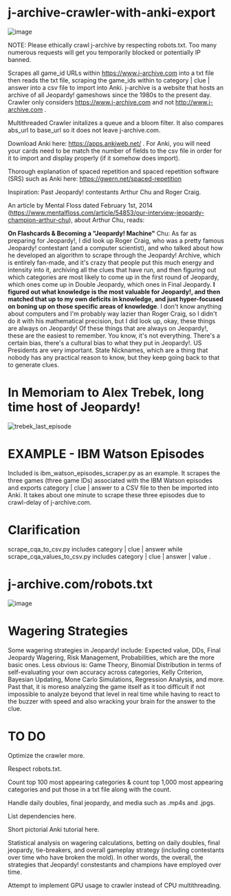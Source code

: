 # j-archive-crawler-with-anki-export
![image](https://github.com/BaileyPillon/j-archive-crawler-with-anki-export/assets/138253619/ddfb2aa9-f2dc-43d2-a1ff-7dc4327a4bbd)

NOTE: Please ethically crawl j-archive by respecting robots.txt. Too many numerous requests will get you temporarily blocked or potentially IP banned.

Scrapes all game_id URLs within https://www.j-archive.com into a txt file then reads the txt file, scraping the game_ids within to category | clue | answer into a csv file to import into Anki. j-archive is a website that hosts an archive of all Jeopardy! gameshows since the 1980s to the present day. Crawler only considers https://www.j-archive.com and not http://www.j-archive.com .

Multithreaded Crawler initalizes a queue and a bloom filter. It also compares abs_url to base_url so it does not leave j-archive.com.

Download Anki here: https://apps.ankiweb.net/ . For Anki, you will need your cards need to be match the number of fields to the csv file in order for it to import and display properly (if it somehow does import).

Thorough explanation of spaced repetition and spaced repetition software (SRS) such as Anki here: https://gwern.net/spaced-repetition

Inspiration: Past Jeopardy! contestants Arthur Chu and Roger Craig.

An article by Mental Floss dated February 1st, 2014 (https://www.mentalfloss.com/article/54853/our-interview-jeopardy-champion-arthur-chu), about Arthur Chu, reads:

**On Flashcards & Becoming a "Jeopardy! Machine"**
Chu: As far as preparing for Jeopardy!, I did look up Roger Craig, who was a pretty famous Jeopardy! contestant (and a computer scientist), and who talked about how he developed an algorithm to scrape through the Jeopardy! Archive, which is entirely fan-made, and it's crazy that people put this much energy and intensity into it, archiving all the clues that have run, and then figuring out which categories are most likely to come up in the first round of Jeopardy, which ones come up in Double Jeopardy, which ones in Final Jeopardy. **I figured out what knowledge is the most valuable for Jeopardy!, and then matched that up to my own deficits in knowledge, and just hyper-focused on boning up on those specific areas of knowledge**. I don't know anything about computers and I'm probably way lazier than Roger Craig, so I didn't do it with his mathematical precision, but I did look up, okay, these things are always on Jeopardy! Of these things that are always on Jeopardy!, these are the easiest to remember. You know, it's not everything. There's a certain bias, there's a cultural bias to what they put in Jeopardy!. US Presidents are very important. State Nicknames, which are a thing that nobody has any practical reason to know, but they keep going back to that to generate clues.

# In Memoriam to Alex Trebek, long time host of Jeopardy!
![trebek_last_episode](https://github.com/BaileyPillon/j-archive-crawler-with-anki-export/assets/138253619/451b22d1-87de-4dc7-a11c-fb6af64bc132)

# EXAMPLE - IBM Watson Episodes
Included is ibm_watson_episodes_scraper.py as an example. It scrapes the three games (three game IDs) associated with the IBM Watson episodes and exports category | clue | answer to a CSV file to then be imported into Anki. It takes about one minute to scrape these three episodes due to crawl-delay of j-archive.com.

# Clarification
scrape_cqa_to_csv.py includes category | clue | answer while scrape_cqa_values_to_csv.py includes category | clue | answer | value .

# j-archive.com/robots.txt
![image](https://github.com/BaileyPillon/j-archive-crawler-with-anki-export/assets/138253619/c53678b8-2f2b-455e-a3da-6f48215bbf0b)

# Wagering Strategies
Some wagering strategies in Jeopardy! include: Expected value, DDs, Final Jeopardy Wagering, Risk Management, Probabilities, which are the more basic ones. Less obvious is: Game Theory, Binomial Distribution in terms of self-evaluating your own accuracy across categories, Kelly Criterion, Bayesian Updating, Mone Carlo Simulations, Regression Analysis, and more. Past that, it is moreso analyzing the game itself as it too difficult if not impossible to analyze beyond that level in real time while having to react to the buzzer with speed and also wracking your brain for the answer to the clue.

# TO DO
Optimize the crawler more.

Respect robots.txt.

Count top 100 most appearing categories & count top 1,000 most appearing categories and put those in a txt file along with the count.

Handle daily doubles, final jeopardy, and media such as .mp4s and .jpgs.

List dependencies here.

Short pictorial Anki tutorial here.

Statistical analysis on wagering calculations, betting on daily doubles, final jeopardy, tie-breakers, and overall gameplay strategy (including contestants over time who have broken the mold). In other words, the overall, the strategies that Jeopardy! constestants and champions have employed over time. 

Attempt to implement GPU usage to crawler instead of CPU multithreading.
